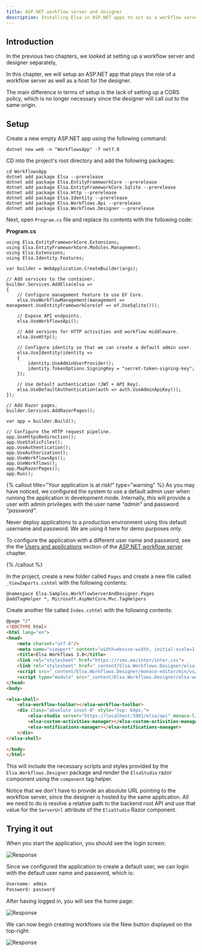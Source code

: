 ```yaml
---
title: ASP.NET workflow server and designer
description: Installing Elsa in ASP.NET apps to act as a workflow server and designer.
---
```


## Introduction

In the previous two chapters, we looked at setting up a workflow server and designer separately,

In this chapter, we will setup an ASP.NET app that plays the role of a workflow server as well as a host for the designer.

The main difference in terms of setup is the lack of setting up a CORS policy, which is no longer necessary since the designer will call out to the same origin. 

## Setup

Create a new empty ASP.NET app using the following command:

```shell
dotnet new web -n "WorkflowsApp" -f net7.0
```

CD into the project's root directory and add the following packages:

```shell
cd WorkflowsApp
dotnet add package Elsa --prerelease
dotnet add package Elsa.EntityFrameworkCore --prerelease
dotnet add package Elsa.EntityFrameworkCore.Sqlite --prerelease
dotnet add package Elsa.Http --prerelease
dotnet add package Elsa.Identity --prerelease
dotnet add package Elsa.Workflows.Api --prerelease
dotnet add package Elsa.Workflows.Designer --prerelease
```

Next, open `Program.cs` file and replace its contents with the following code:

**Program.cs**

```clike
using Elsa.EntityFrameworkCore.Extensions;
using Elsa.EntityFrameworkCore.Modules.Management;
using Elsa.Extensions;
using Elsa.Identity.Features;

var builder = WebApplication.CreateBuilder(args);

// Add services to the container.
builder.Services.AddElsa(elsa =>
{
    // Configure management feature to use EF Core.
    elsa.UseWorkflowManagement(management => management.UseEntityFrameworkCore(ef => ef.UseSqlite()));
    
    // Expose API endpoints.
    elsa.UseWorkflowsApi();

    // Add services for HTTP activities and workflow middleware.
    elsa.UseHttp();
    
    // Configure identity so that we can create a default admin user.
    elsa.UseIdentity(identity =>
    {
        identity.UseAdminUserProvider();
        identity.TokenOptions.SigningKey = "secret-token-signing-key";
    });
    
    // Use default authentication (JWT + API Key).
    elsa.UseDefaultAuthentication(auth => auth.UseAdminApiKey());
});

// Add Razor pages.
builder.Services.AddRazorPages();

var app = builder.Build();

// Configure the HTTP request pipeline.
app.UseHttpsRedirection();
app.UseStaticFiles();
app.UseAuthentication();
app.UseAuthorization();
app.UseWorkflowsApi();
app.UseWorkflows();
app.MapRazorPages();
app.Run();
```

{% callout title="Your application is at risk!" type="warning" %}
As you may have noticed, we configured the system to use a default admin user when running the application in development mode.
Internally, this will provide a user with admin privileges with the user name *"admin"* and password *"password"*.

Never deploy applications to a production environment using this default username and password. We are using it here for demo purposes only.

To configure the application with a different user name and password, see the the [Users and applications](./aspnet-apps-workflow-server#users-and-applications) section of the [ASP.NET workflow server](./aspnet-apps-workflow-server) chapter. 

{% /callout %}

In the project, create a new folder called `Pages` and create a new file called `_ViewImports.cshtml` with the following contents:

```razor
@namespace Elsa.Samples.WorkflowServerAndDesigner.Pages
@addTagHelper *, Microsoft.AspNetCore.Mvc.TagHelpers
```

Create another file called `Index.cshtml` with the following contents:

```html
@page "/"
<!DOCTYPE html>
<html lang="en">
<head>
    <meta charset="utf-8"/>
    <meta name="viewport" content="width=device-width, initial-scale=1.0"/>
    <title>Elsa Workflows 3.0</title>
    <link rel="stylesheet" href="https://rsms.me/inter/inter.css">
    <link rel="stylesheet" href="_content/Elsa.Workflows.Designer/elsa-workflows-designer/elsa-workflows-designer.css">
    <script src="_content/Elsa.Workflows.Designer/monaco-editor/min/vs/loader.js"></script>
    <script type="module" src="_content/Elsa.Workflows.Designer/elsa-workflows-designer/elsa-workflows-designer.esm.js"></script>
</head>
<body>

<elsa-shell>
    <elsa-workflow-toolbar></elsa-workflow-toolbar>
    <div class="absolute inset-0" style="top: 64px;">
        <elsa-studio server="https://localhost:5001/elsa/api" monaco-lib-path="/_content/Elsa.Workflows.Designer/monaco-editor/min"></elsa-studio>
        <elsa-custom-activities-manager></elsa-custom-activities-manager>
        <elsa-notifications-manager></elsa-notifications-manager>
    </div>
</elsa-shell>

</body>
</html>
```

This will include the necessary scripts and styles provided by the `Elsa.Workflows.Designer` package and render the `ElsaStudio` razor component using the `component` tag helper.

Notice that we don't have to provide an absolute URL pointing to the workflow server, since the designer is hosted by the same application.
All we need to do is resolve a relative path to the backend root API and use that value for the `ServerUrl` attribute of the `ElsaStudio` Razor component.

## Trying it out

When you start the application, you should see the login screen:

![Response](/installation/designer-login.png)

Since we configured the application to create a default user, we can login with the default user name and password, which is:

```html
Username: admin
Password: password
```

After having logged in, you will see the home page:

![Response](/installation/designer-home.png)

We can now begin creating workflows via the New button displayed on the top-right:

![Response](/installation/designer-demo.gif)
